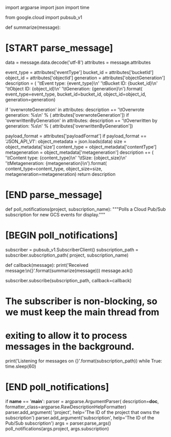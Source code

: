 import argparse
import json
import time

from google.cloud import pubsub_v1


def summarize(message):
   # [START parse_message]
   data = message.data.decode('utf-8')
   attributes = message.attributes

   event_type = attributes['eventType']
   bucket_id = attributes['bucketId']
   object_id = attributes['objectId']
   generation = attributes['objectGeneration']
   description = (
       '\tEvent type: {event_type}\n'
       '\tBucket ID: {bucket_id}\n'
       '\tObject ID: {object_id}\n'
       '\tGeneration: {generation}\n').format(
           event_type=event_type,
           bucket_id=bucket_id,
           object_id=object_id,
           generation=generation)

   if 'overwroteGeneration' in attributes:
       description += '\tOverwrote generation: %s\n' % (
           attributes['overwroteGeneration'])
   if 'overwrittenByGeneration' in attributes:
       description += '\tOverwritten by generation: %s\n' % (
           attributes['overwrittenByGeneration'])

   payload_format = attributes['payloadFormat']
   if payload_format == 'JSON_API_V1':
       object_metadata = json.loads(data)
       size = object_metadata['size']
       content_type = object_metadata['contentType']
       metageneration = object_metadata['metageneration']
       description += (
           '\tContent type: {content_type}\n'
           '\tSize: {object_size}\n'
           '\tMetageneration: {metageneration}\n').format(
               content_type=content_type,
               object_size=size,
               metageneration=metageneration)
   return description
   # [END parse_message]


def poll_notifications(project, subscription_name):
   """Polls a Cloud Pub/Sub subscription for new GCS events for display."""
   # [BEGIN poll_notifications]
   subscriber = pubsub_v1.SubscriberClient()
   subscription_path = subscriber.subscription_path(
       project, subscription_name)

   def callback(message):
       print('Received message:\n{}'.format(summarize(message)))
       message.ack()

   subscriber.subscribe(subscription_path, callback=callback)

   # The subscriber is non-blocking, so we must keep the main thread from
   # exiting to allow it to process messages in the background.
   print('Listening for messages on {}'.format(subscription_path))
   while True:
       time.sleep(60)
   # [END poll_notifications]


if __name__ == '__main__':
   parser = argparse.ArgumentParser(
       description=__doc__,
       formatter_class=argparse.RawDescriptionHelpFormatter)
   parser.add_argument(
       'project',
       help='The ID of the project that owns the subscription')
   parser.add_argument('subscription',
                       help='The ID of the Pub/Sub subscription')
   args = parser.parse_args()
   poll_notifications(args.project, args.subscription)
